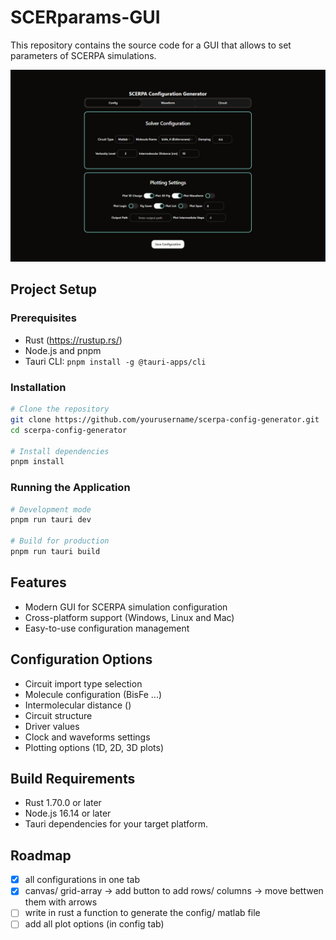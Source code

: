 # SCERparams-GUI

This repository contains the source code for a GUI that allows to set parameters of SCERPA simulations.


![](assets\image.png)

## Project Setup

### Prerequisites

- Rust (https://rustup.rs/)
- Node.js and pnpm
- Tauri CLI: `pnpm install -g @tauri-apps/cli`

### Installation

```bash
# Clone the repository
git clone https://github.com/yourusername/scerpa-config-generator.git
cd scerpa-config-generator

# Install dependencies
pnpm install
```

### Running the Application

```bash
# Development mode
pnpm run tauri dev

# Build for production
pnpm run tauri build
```

## Features

- Modern GUI for SCERPA simulation configuration
- Cross-platform support (Windows, Linux and Mac)
- Easy-to-use configuration management

## Configuration Options

- Circuit import type selection
- Molecule configuration (BisFe ...)
- Intermolecular distance ()
- Circuit structure
- Driver values
- Clock and waveforms settings
- Plotting options (1D, 2D, 3D plots)

## Build Requirements

- Rust 1.70.0 or later
- Node.js 16.14 or later
- Tauri dependencies for your target platform.

## Roadmap

- [X] all configurations in one tab
- [X] canvas/ grid-array -> add button to add rows/ columns -> move bettwen them with arrows
- [ ] write in rust a function to generate the config/ matlab file
- [ ] add all plot options (in config tab)
